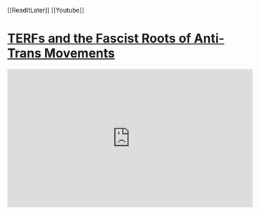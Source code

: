 [[ReadItLater]] [[Youtube]]

# [TERFs and the Fascist Roots of Anti-Trans Movements](https://www.youtube.com/watch?v=oCmJ7huKq44&t=445s)

<iframe width="560" height="315" src="https://www.youtube.com/embed/" title="YouTube video player" frameborder="0" allow="accelerometer; autoplay; clipboard-write; encrypted-media; gyroscope; picture-in-picture" allowfullscreen></iframe>